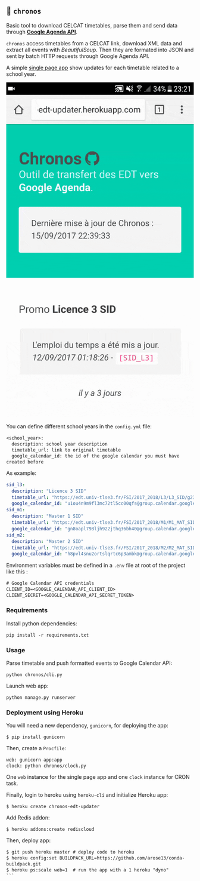 ## :date: `chronos`

Basic tool to download CELCAT timetables, parse them and send data through [__Google Agenda API__](https://developers.google.com/google-apps/calendar/).

`chronos` access timetables from a CELCAT link, download XML data and extract all events with *BeautifulSoup*. 
Then they are formated into JSON and sent by batch HTTP requests through Google Agenda API. 

A simple [single page app](http://chronos-edt.herokuapp.com) show updates for each timetable related to a school year.

![chronos.gif](doc/chronos.gif)

You can define different school years in the `config.yml` file:
```
<school_year>:
  description: school year description 
  timetable_url: link to original timetable
  google_calendar_id: the id of the google calendar you must have created before
```
As example:
```yml
sid_l3:
  description: "Licence 3 SID"
  timetable_url: "https://edt.univ-tlse3.fr/FSI/2017_2018/L3/L3_SID/g236140.xml"
  google_calendar_id: "u1ou4n9m9fl3mc72tl5cc00qfs@group.calendar.google.com"
sid_m1:
  description: "Master 1 SID"
  timetable_url: "https://edt.univ-tlse3.fr/FSI/2017_2018/M1/M1_MAT_SID/g241779.xml"
  google_calendar_id: "gn8oapl798ljh922jthq36bh40@group.calendar.google.com"
sid_m2:
  description: "Master 2 SID"
  timetable_url: "https://edt.univ-tlse3.fr/FSI/2017_2018/M2/M2_MAT_SID/g251952.xml"
  google_calendar_id: "h8pvl4snu2ortslqrtc6p3ambk@group.calendar.google.com"
```

Environment variables must be defined in a `.env` file at root of the project like this :
```
# Google Calendar API credentials
CLIENT_ID=<GOOGLE_CALENDAR_API_CLIENT_ID>
CLIENT_SECRET=<GOOGLE_CALENDAR_API_SECRET_TOKEN>
```

### Requirements
Install python dependencies:
```
pip install -r requirements.txt
```

### Usage

Parse timetable and push formatted events to Google Calendar API:
```
python chronos/cli.py
```
Launch web app:
```
python manage.py runserver
```

### Deployment using Heroku

You will need a new dependency, `gunicorn`, for deploying the app:
```
$ pip install gunicorn
```

Then, create a `Procfile`:
```
web: gunicorn app:app
clock: python chronos/clock.py
```
One `web` instance for the single page app and one `clock` instance for CRON task.

Finally, login to heroku using `heroku-cli` and initialize Heroku app:
```
$ heroku create chronos-edt-updater
```
Add Redis addon:
```
$ heroku addons:create rediscloud
```
Then, deploy app:
````
$ git push heroku master # deploy code to heroku
$ heroku config:set BUILDPACK_URL=https://github.com/arose13/conda-buildpack.git
$ heroku ps:scale web=1  # run the app with a 1 heroku "dyno"
```
